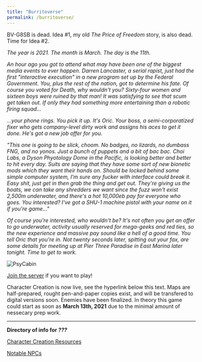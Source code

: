 ```yaml
---
title: "Burritoverse"
permalink: /burritoverse/
---
```

BV-G8SB is dead. Idea #1, my old *The Price of Freedom* story, is also dead. Time for Idea #2.

*The year is 2021. The month is March. The day is the 11th.*

*An hour ago you got to attend what may have been one of the biggest media events to ever happen. Darren Lancaster, a serial rapist, just had the first "interactive execution" in a new program set up by the Federal Government. You, plus the rest of the nation, got to determine his fate. Of course you voted for Death, why wouldn't you? Sixty-four women and sixteen boys were ruined by that man! It was satisfying to see that scum get taken out. If only they had something more entertaining than a robotic firing squad...*

*...your phone rings. You pick it up. It's Oric. Your boss, a semi-corporatized fixer who gets company-level dirty work and assigns his aces to get it done. He's got a new job offer for you.*

*"This one is going to be slick, choom. No badges, no lizards, no dumbass FNG, and no yonos. Just a bunch of puppets and a bit of bac bac. Choi Labs, a Dyson Phyotology Dome in the Pacific, is looking better and better to hit every day. Suits are saying that they have some sort of new bionetic mods which they want their hands on. Should be locked behind some simple computer system, I'm sure any fucker with interface could break it. Easy shit, just get in then grab the thing and get out. They're giving us the boats, we can take any shredders we want since the fuzz won't exist 2,500m underwater, and there's a hot 10,000eb pay for everyone who goes. You interested? I've got a SHU-1 machine pistol with your name on it if you're game..."*

*Of course you're interested, who wouldn't be? It's not often you get an offer to go underwater, activity usually reserved for mega-geeks and red ties, so the new experience and massive pay sound like a hell of a good time. You tell Oric that you're in. Not twenty seconds later, spitting out your fax, are some details for meeting up at Pier Three Paradise in East Marina later tonight. Time to get to work.*

![PsyCabin](https://i.imgur.com/VFicoDL.png)

[Join the server](https://discord.gg/6RPUdRrw) if you want to play!

Character Creation is now live, see the hyperlink below this text. Maps are half-prepared, rought pen-and-paper copies exist, and will be transfered to digital versions soon. Enemies have been finalized. In theory this game could start as soon as **March 13th, 2021** due to the minimal amount of nessecary prep work.

---

**Directory of info for *???***

[Character Creation Resources](/burritoverse/cc)

[Notable NPCs](/burritoverse/npcs)
